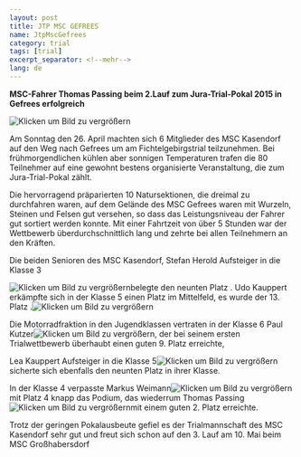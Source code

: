 ```yaml
---
layout: post
title: JTP MSC GEFREES
name: JtpMscGefrees
category: trial
tags: [trial]
excerpt_separator: <!--mehr-->
lang: de
---
```


**MSC-Fahrer Thomas Passing beim 2.Lauf zum Jura-Trial-Pokal 2015 in Gefrees erfolgreich**

![Klicken um Bild zu vergrößern](https://lh3.googleusercontent.com/-xxflzXk9UbA/VT50XKElepI/AAAAAAAAFdE/tyKpqoCDzHY/w964-h819-no/DSCI0357.JPG)
 
<!--mehr-->

Am Sonntag den 26. April machten sich 6 Mitglieder des MSC Kasendorf auf den Weg nach Gefrees um am Fichtelgebirgstrial teilzunehmen. Bei frühmorgendlichen kühlen aber sonnigen Temperaturen trafen die 80 Teilnehmer auf eine gewohnt bestens organisierte Veranstaltung, die zum Jura-Trial-Pokal zählt.

Die hervorragend präparierten 10 Natursektionen, die dreimal zu durchfahren waren,  auf dem Gelände des MSC Gefrees waren mit Wurzeln, Steinen und Felsen gut versehen, so dass das Leistungsniveau der Fahrer gut sortiert werden konnte. Mit einer Fahrtzeit von über 5 Stunden war der Wettbewerb überdurchschnittlich lang und zehrte bei allen Teilnehmern an den Kräften.

Die beiden Senioren des MSC Kasendorf, Stefan Herold Aufsteiger in die Klasse 3

![Klicken um Bild zu vergrößern](https://lh6.googleusercontent.com/-_RSHrCWyGDQ/VT50qu1IqkI/AAAAAAAAFdE/Okp5VEd1wDQ/w1024-h768-no/DSCI0377.JPG)belegte den neunten Platz . Udo Kauppert erkämpfte sich in der  Klasse 5 einen Platz im Mittelfeld, es wurde der 13. Platz .![Klicken um Bild zu vergrößern](https://lh6.googleusercontent.com/-1-uZOgwNCz0/VT50wvOjsBI/AAAAAAAAFdE/oOhDiJ0euAI/w1018-h819-no/DSCI0389.JPG)

Die Motorradfraktion in den Jugendklassen vertraten in der Klasse 6  Paul Kutzer![Klicken um Bild zu vergrößern](https://lh4.googleusercontent.com/-25i5h9qX2Ug/VT5089OgG7I/AAAAAAAAFdE/nBTVwVrxEsw/w985-h819-no/DSCI0392.JPG), der bei seinem ersten Trialwettbewerb überhaubt  einen guten 9. Platz erreichte,

Lea Kauppert Aufsteiger in die Klasse 5![Klicken um Bild zu vergrößern](https://lh5.googleusercontent.com/-QSfn8EirYIU/VT5025rS8XI/AAAAAAAAFdE/rhxgkf0zsuE/w991-h819-no/DSCI0390.JPG)sicherte sich ebenfalls den neunten Platz in ihrer Klasse.

In der Klasse 4 verpasste Markus Weimann![Klicken um Bild zu vergrößern](https://lh6.googleusercontent.com/-WOZVdLeXeAc/VT50iP7zIHI/AAAAAAAAFdE/ILk7zIXsgDE/w1024-h768-no/DSCI0366.JPG)mit Platz  4 knapp das Podium, das wiederrum Thomas Passing![Klicken um Bild zu vergrößern](https://lh3.googleusercontent.com/-xxflzXk9UbA/VT50XKElepI/AAAAAAAAFdE/tyKpqoCDzHY/w964-h819-no/DSCI0357.JPG)mit einem guten 2. Platz erreichte.

Trotz der geringen Pokalausbeute gefiel es der Trialmannschaft des MSC Kasendorf sehr gut und freut sich schon auf den 3. Lauf am 10. Mai beim MSC Großhabersdorf
